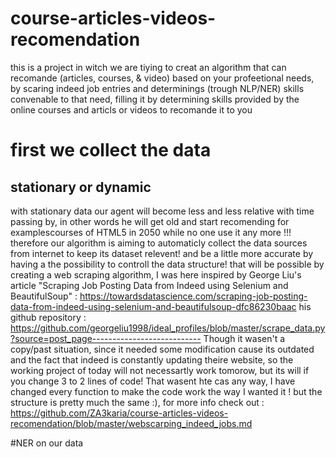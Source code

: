 # course-articles-videos-recomendation
this is a project in witch we are tiying to creat an algorithm that can recomande (articles, courses, &amp; video) based on your profeetional needs, by scaring indeed job entries and determinings (trough NLP/NER) skills convenable to that need, filling it by determining skills provided by the online courses and articls or videos to recomande it to you
# first we collect the data 
## stationary or dynamic
with stationary data our agent will become less and less relative with time passing by, in other words he will get old and start recomending for examplescourses of HTML5 in 2050 while no one use it any more !!!
therefore our algorithm is aiming to automaticly collect the data sources from internet to keep its dataset relevent! and be a little more accurate by having a the possibility to controll the data structure! 
that will be possible by creating a web scraping algorithm, I was here inspired by  George Liu's article "Scraping Job Posting Data from Indeed using Selenium and BeautifulSoup" : https://towardsdatascience.com/scraping-job-posting-data-from-indeed-using-selenium-and-beautifulsoup-dfc86230baac
his github repository : https://github.com/georgeliu1998/ideal_profiles/blob/master/scrape_data.py?source=post_page---------------------------
 Though it wasen't a copy/past situation, since it needed some modification cause its outdated and the fact that indeed is constantly updating theire website, so the working project of today will not necessartly work tomorow, but its will if you change 3 to 2 lines of code! That wasent hte cas any way, I have changed every function to make the code work the way I wanted it ! but the structure is pretty much the same :), for more info check out : https://github.com/ZA3karia/course-articles-videos-recomendation/blob/master/webscarping_indeed_jobs.md
 
 
 #NER on our data
